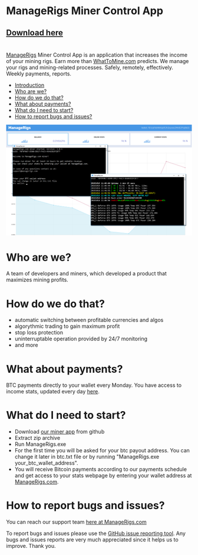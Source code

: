 # ManageRigs Miner Control App

## [Download here](https://github.com/ManageRigs/minercontrol/releases)

# <a name="introduction"></a>
[ManageRigs](https://managerigs.com/) Miner Control App is an application that increases the income of your mining rigs. Earn more than [WhatToMine.com](https://whattomine.com/) predicts.
We manage your rigs and mining-related processes. Safely, remotely, effectively.
Weekly payments, reports.

- [Introduction](#introduction)
- [Who are we?](#whoarewe)
- [How do we do that?](#how)
- [What about payments?](#payments)
- [What do I need to start?](#start)
- [How to report bugs and issues?](#bugs)

<img src="img/minercontrol.png" />

# <a name="whoarewe"></a> Who are we?

A team of developers and miners, which developed a product that maximizes mining profits.


# <a name="how"></a> How do we do that?

- automatic switching between profitable currencies and algos
- algorythmic trading to gain maximum profit
- stop loss protection
- uninterruptable operation provided by 24/7 monitoring
- and more


# <a name="payments"></a> What about payments?

BTC payments directly to your wallet every Monday. You have access to income stats, updated every day [here](http://managerigs.com/#check_wallet).


# <a name="start"></a> What do I need to start?

- Download [our miner app](https://github.com/ManageRigs/minercontrol/releases/) from github
- Extract zip archive
- Run ManageRigs.exe
- For the first time you will be asked for your btc payout address. You can change it later in btc.txt file or by running "ManageRigs.exe your_btc_wallet_address".
- You will receive Bitcoin payments according to our payments schedule and get access to your stats webpage by entering your wallet address at [ManageRigs.com](http://managerigs.com/#check_wallet).


# <a name="bugs"></a> How to report bugs and issues?

You can reach our support team [here at ManageRigs.com](http://managerigs.com/#contact_us)

To report bugs and issues please use the [GitHub issue reporting tool](https://github.com/ManageRigs/minercontrol/issues). Any bugs and issues reports are very much appreciated since it helps us to improve. Thank you.
